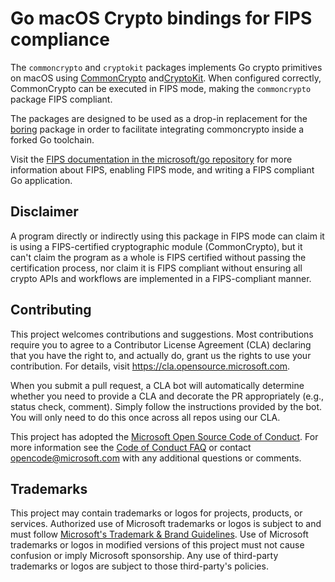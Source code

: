 # Go macOS Crypto bindings for FIPS compliance

The `commoncrypto` and `cryptokit` packages implements Go crypto primitives on macOS using [CommonCrypto](https://developer.apple.com/library/archive/documentation/System/Conceptual/ManPages_iPhoneOS/man3/Common%20Crypto.3cc.html) and[CryptoKit](https://developer.apple.com/documentation/cryptokit). When configured correctly, CommonCrypto can be executed in FIPS mode, making the `commoncrypto` package FIPS compliant.

The packages are designed to be used as a drop-in replacement for the [boring](https://pkg.go.dev/crypto/internal/borings) package in order to facilitate integrating commoncrypto inside a forked Go toolchain.

Visit the [FIPS documentation in the microsoft/go repository](https://github.com/microsoft/go/tree/microsoft/main/eng/doc/fips) for more information about FIPS, enabling FIPS mode, and writing a FIPS compliant Go application.

## Disclaimer

A program directly or indirectly using this package in FIPS mode can claim it is using a FIPS-certified cryptographic module (CommonCrypto), but it can't claim the program as a whole is FIPS certified without passing the certification process, nor claim it is FIPS compliant without ensuring all crypto APIs and workflows are implemented in a FIPS-compliant manner.

## Contributing

This project welcomes contributions and suggestions.  Most contributions require you to agree to a
Contributor License Agreement (CLA) declaring that you have the right to, and actually do, grant us
the rights to use your contribution. For details, visit https://cla.opensource.microsoft.com.

When you submit a pull request, a CLA bot will automatically determine whether you need to provide
a CLA and decorate the PR appropriately (e.g., status check, comment). Simply follow the instructions
provided by the bot. You will only need to do this once across all repos using our CLA.

This project has adopted the [Microsoft Open Source Code of Conduct](https://opensource.microsoft.com/codeofconduct/).
For more information see the [Code of Conduct FAQ](https://opensource.microsoft.com/codeofconduct/faq/) or
contact [opencode@microsoft.com](mailto:opencode@microsoft.com) with any additional questions or comments.

## Trademarks

This project may contain trademarks or logos for projects, products, or services. Authorized use of Microsoft 
trademarks or logos is subject to and must follow 
[Microsoft's Trademark & Brand Guidelines](https://www.microsoft.com/en-us/legal/intellectualproperty/trademarks/usage/general).
Use of Microsoft trademarks or logos in modified versions of this project must not cause confusion or imply Microsoft sponsorship.
Any use of third-party trademarks or logos are subject to those third-party's policies.
